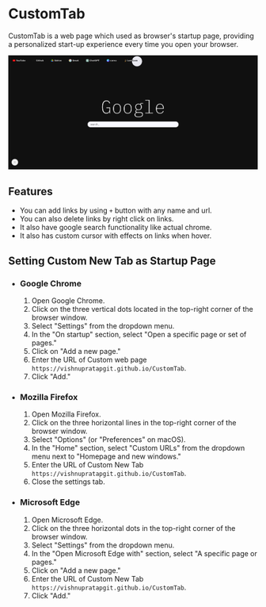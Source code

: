 # CustomTab

CustomTab is a web page which used as browser's startup page, providing a personalized start-up experience every time you open your browser.

![Alt text](sample.png)

## Features

- You can add links by using `+` button with any name and url.
- You can also delete links by right click on links.
- It also have google search functionality like actual chrome.
- It also has custom cursor with effects on links when hover.

## Setting Custom New Tab as Startup Page

- ### Google Chrome

  1. Open Google Chrome.
  2. Click on the three vertical dots located in the top-right corner of the browser window.
  3. Select "Settings" from the dropdown menu.
  4. In the "On startup" section, select "Open a specific page or set of pages."
  5. Click on "Add a new page."
  6. Enter the URL of Custom web page `https://vishnupratapgit.github.io/CustomTab`.
  7. Click "Add."

- ### Mozilla Firefox

  1. Open Mozilla Firefox.
  2. Click on the three horizontal lines in the top-right corner of the browser window.
  3. Select "Options" (or "Preferences" on macOS).
  4. In the "Home" section, select "Custom URLs" from the dropdown menu next to "Homepage and new windows."
  5. Enter the URL of Custom New Tab `https://vishnupratapgit.github.io/CustomTab`.
  6. Close the settings tab.

- ### Microsoft Edge

  1. Open Microsoft Edge.
  2. Click on the three horizontal dots in the top-right corner of the browser window.
  3. Select "Settings" from the dropdown menu.
  4. In the "Open Microsoft Edge with" section, select "A specific page or pages."
  5. Click on "Add a new page."
  6. Enter the URL of Custom New Tab `https://vishnupratapgit.github.io/CustomTab`.
  7. Click "Add."
